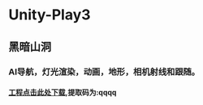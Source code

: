 # Unity-Play3
## 黑暗山洞
### AI导航，灯光渲染，动画，地形，相机射线和跟随。
#### [工程点击此处下载](https://www.baidu.com),提取码为:qqqq
